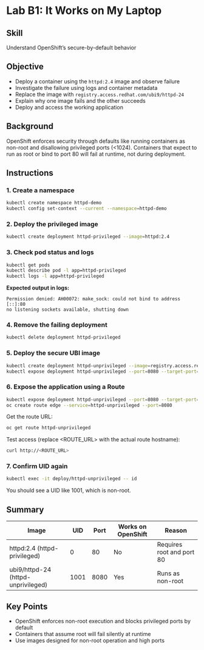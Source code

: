 # Lab B1: It Works on My Laptop

## Skill

Understand OpenShift’s secure-by-default behavior

## Objective

- Deploy a container using the `httpd:2.4` image and observe failure
- Investigate the failure using logs and container metadata
- Replace the image with `registry.access.redhat.com/ubi9/httpd-24`
- Explain why one image fails and the other succeeds
- Deploy and access the working application

## Background

OpenShift enforces security through defaults like running containers as non-root and disallowing privileged ports (<1024). Containers that expect to run as root or bind to port 80 will fail at runtime, not during deployment.

## Instructions

### 1. Create a namespace

```sh
kubectl create namespace httpd-demo
kubectl config set-context --current --namespace=httpd-demo
```

### 2. Deploy the privileged image

```sh
kubectl create deployment httpd-privileged --image=httpd:2.4
```

### 3. Check pod status and logs

```sh
kubectl get pods
kubectl describe pod -l app=httpd-privileged
kubectl logs -l app=httpd-privileged
```

**Expected output in logs:**

```
Permission denied: AH00072: make_sock: could not bind to address [::]:80
no listening sockets available, shutting down
```

### 4. Remove the failing deployment

```sh
kubectl delete deployment httpd-privileged
```

### 5. Deploy the secure UBI image

```sh
kubectl create deployment httpd-unprivileged --image=registry.access.redhat.com/ubi9/httpd-24
kubectl expose deployment httpd-unprivileged --port=8080 --target-port=8080
```

### 6. Expose the application using a Route

```sh
kubectl expose deployment httpd-unprivileged --port=8080 --target-port=8080 --type=ClusterIP
oc create route edge --service=httpd-unprivileged --port=8080
```

Get the route URL:

```sh
oc get route httpd-unprivileged
```

Test access (replace <ROUTE_URL> with the actual route hostname):

```sh
curl http://<ROUTE_URL>
```

### 7. Confirm UID again

```sh
kubectl exec -it deploy/httpd-unprivileged -- id
```

You should see a UID like 1001, which is non-root.

## Summary

| Image                | UID  | Port | Works on OpenShift | Reason                        |
|----------------------|------|------|--------------------|-------------------------------|
| httpd:2.4 (httpd-privileged) | 0    | 80   | No                 | Requires root and port 80      |
| ubi9/httpd-24 (httpd-unprivileged)   | 1001 | 8080 | Yes                | Runs as non-root               |

## Key Points

- OpenShift enforces non-root execution and blocks privileged ports by default
- Containers that assume root will fail silently at runtime
- Use images designed for non-root operation and high ports